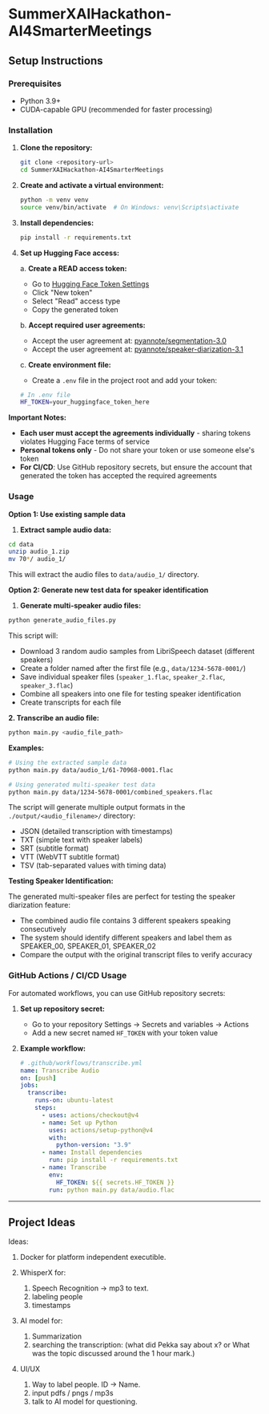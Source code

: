 # SummerXAIHackathon-AI4SmarterMeetings

## Setup Instructions

### Prerequisites

- Python 3.9+
- CUDA-capable GPU (recommended for faster processing)

### Installation

1. **Clone the repository:**

   ```bash
   git clone <repository-url>
   cd SummerXAIHackathon-AI4SmarterMeetings
   ```

2. **Create and activate a virtual environment:**

   ```bash
   python -m venv venv
   source venv/bin/activate  # On Windows: venv\Scripts\activate
   ```

3. **Install dependencies:**

   ```bash
   pip install -r requirements.txt
   ```

4. **Set up Hugging Face access:**

   a. **Create a READ access token:**

   - Go to [Hugging Face Token Settings](https://huggingface.co/settings/tokens)
   - Click "New token"
   - Select "Read" access type
   - Copy the generated token

   b. **Accept required user agreements:**

   - Accept the user agreement at: [pyannote/segmentation-3.0](https://huggingface.co/pyannote/segmentation-3.0)
   - Accept the user agreement at: [pyannote/speaker-diarization-3.1](https://huggingface.co/pyannote/speaker-diarization-3.1)

   c. **Create environment file:**

   - Create a `.env` file in the project root and add your token:

   ```bash
   # In .env file
   HF_TOKEN=your_huggingface_token_here
   ```

**Important Notes:**

- **Each user must accept the agreements individually** - sharing tokens violates Hugging Face terms of service
- **Personal tokens only** - Do not share your token or use someone else's token
- **For CI/CD**: Use GitHub repository secrets, but ensure the account that generated the token has accepted the required agreements

### Usage

**Option 1: Use existing sample data**

1. **Extract sample audio data:**

```bash
cd data
unzip audio_1.zip
mv 70*/ audio_1/
```

This will extract the audio files to `data/audio_1/` directory.

**Option 2: Generate new test data for speaker identification**

1. **Generate multi-speaker audio files:**

```bash
python generate_audio_files.py
```

This script will:

- Download 3 random audio samples from LibriSpeech dataset (different speakers)
- Create a folder named after the first file (e.g., `data/1234-5678-0001/`)
- Save individual speaker files (`speaker_1.flac`, `speaker_2.flac`, `speaker_3.flac`)
- Combine all speakers into one file for testing speaker identification
- Create transcripts for each file

**2. Transcribe an audio file:**

```bash
python main.py <audio_file_path>
```

**Examples:**

```bash
# Using the extracted sample data
python main.py data/audio_1/61-70968-0001.flac

# Using generated multi-speaker test data
python main.py data/1234-5678-0001/combined_speakers.flac
```

The script will generate multiple output formats in the `./output/<audio_filename>/` directory:

- JSON (detailed transcription with timestamps)
- TXT (simple text with speaker labels)
- SRT (subtitle format)
- VTT (WebVTT subtitle format)
- TSV (tab-separated values with timing data)

**Testing Speaker Identification:**

The generated multi-speaker files are perfect for testing the speaker diarization feature:

- The combined audio file contains 3 different speakers speaking consecutively
- The system should identify different speakers and label them as SPEAKER_00, SPEAKER_01, SPEAKER_02
- Compare the output with the original transcript files to verify accuracy

### GitHub Actions / CI/CD Usage

For automated workflows, you can use GitHub repository secrets:

1. **Set up repository secret:**

   - Go to your repository Settings → Secrets and variables → Actions
   - Add a new secret named `HF_TOKEN` with your token value

2. **Example workflow:**
   ```yaml
   # .github/workflows/transcribe.yml
   name: Transcribe Audio
   on: [push]
   jobs:
     transcribe:
       runs-on: ubuntu-latest
       steps:
         - uses: actions/checkout@v4
         - name: Set up Python
           uses: actions/setup-python@v4
           with:
             python-version: "3.9"
         - name: Install dependencies
           run: pip install -r requirements.txt
         - name: Transcribe
           env:
             HF_TOKEN: ${{ secrets.HF_TOKEN }}
           run: python main.py data/audio.flac
   ```

---

## Project Ideas

Ideas:

1. Docker for platform independent executible.

2. WhisperX for:

   1. Speech Recognition -> mp3 to text.
   2. labeling people
   3. timestamps

3. AI model for:

   1. Summarization
   2. searching the transcription:
      (what did Pekka say about x? or What was the topic discussed around the 1 hour mark.)

4. UI/UX

   1. Way to label people. ID -> Name.
   2. input pdfs / pngs / mp3s
   3. talk to AI model for questioning.
